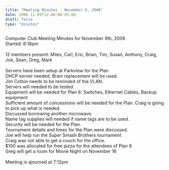 ```yaml
---
title: "Meeting Minutes - November 9, 2006"
date: 2006-11-09T12:00:00-05:00
draft: false
type: "minutes"
---
```


Computer Club Meeting Minutes for November 9th, 2006<br />
Started: 6:18pm<br />
<br />
12 members present: Miles, Carl, Eric, Brian, Tim, Susan, Anthony, Craig, Joe, Sean, Greg, Mark<br />
<br />
Servers have been setup at Parkview for the Plan<br />
DHCP server needed. Brain replacement will be used.<br />
Jim Cotton needs to be reminded of the VLAN.<br />
Servers will needed to be tested.<br />
Equipment will be needed for Plan 6: Switches, Ethernet Cables, Backup equipment<br />
Sufficient amount of concessions will be needed for the Plan. Craig is going to pick up what is needed.<br />
Discussed borrowing another microwave.<br />
Name tag supplies will needed if name tags are to be used.<br />
Security will be needed for the Plan.<br />
Tournament details and times for the Plan were discussed. <br />
Joe will help run the Super Smash Brothers tournament<br />
Craig was not able to get a couch for the office.<br />
$100 was allocated for free pizza for the attendees of Plan 6<br />
Greg will get a room for Movie Night on November 16<br />
<br />
Meeting is ajourned at 7:12pm